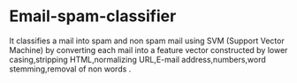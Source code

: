# Email-spam-classifier
It classifies a mail into spam and non spam mail using SVM (Support Vector Machine) by converting each mail into a feature vector constructed by lower casing,stripping HTML,normalizing URL,E-mail address,numbers,word stemming,removal of non words .
